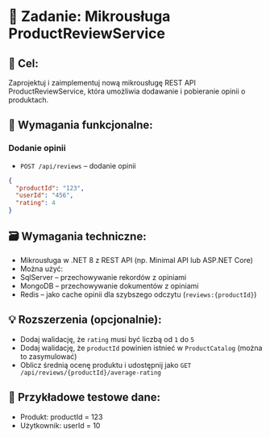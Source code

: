 # 🧩 Zadanie: Mikrousługa ProductReviewService

## 🎯 Cel:
Zaprojektuj i zaimplementuj nową mikrousługę REST API ProductReviewService, która umożliwia dodawanie i pobieranie opinii o produktach.

## 📌 Wymagania funkcjonalne:

### Dodanie opinii
   
- `POST /api/reviews` – dodanie opinii

```json
{
  "productId": "123",
  "userId": "456",
  "rating": 4  
}
```




## 🗃 Wymagania techniczne:

- Mikrousługa w .NET 8 z REST API (np. Minimal API lub ASP.NET Core)
- Można użyć:
 - SqlServer – przechowywanie rekordów z opiniami
 - MongoDB – przechowywanie dokumentów z opiniami
 - Redis – jako cache opinii dla szybszego odczytu (`reviews:{productId}`)


## 💡 Rozszerzenia (opcjonalnie):
- Dodaj walidację, że `rating` musi być liczbą od `1` do `5`
- Dodaj walidację, że `productId` powinien istnieć w `ProductCatalog` (można to zasymulować)
- Oblicz średnią ocenę produktu i udostępnij jako `GET /api/reviews/{productId}/average-rating`

## 🧪 Przykładowe testowe dane:
- Produkt: productId = 123
- Użytkownik: userId = 10
